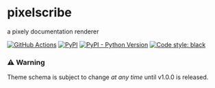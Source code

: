 # pixelscribe

a pixely documentation renderer

[![GitHub Actions](https://github.com/penguinencounter/pixelscribe/workflows/CI/badge.svg)](https://github.com/penguinencounter/pixelscribe/actions)
[![PyPI](https://img.shields.io/pypi/v/pixelscribe.svg)](https://pypi.org/project/pixelscribe/)
[![PyPI - Python Version](https://img.shields.io/pypi/pyversions/pixelscribe.svg)](https://pypi.org/project/pixelscribe/)
[![Code style: black](https://img.shields.io/badge/code%20style-black-000000.svg)](https://github.com/ambv/black)

### ⚠ Warning

Theme schema is subject to change *at any time* until v1.0.0 is released.